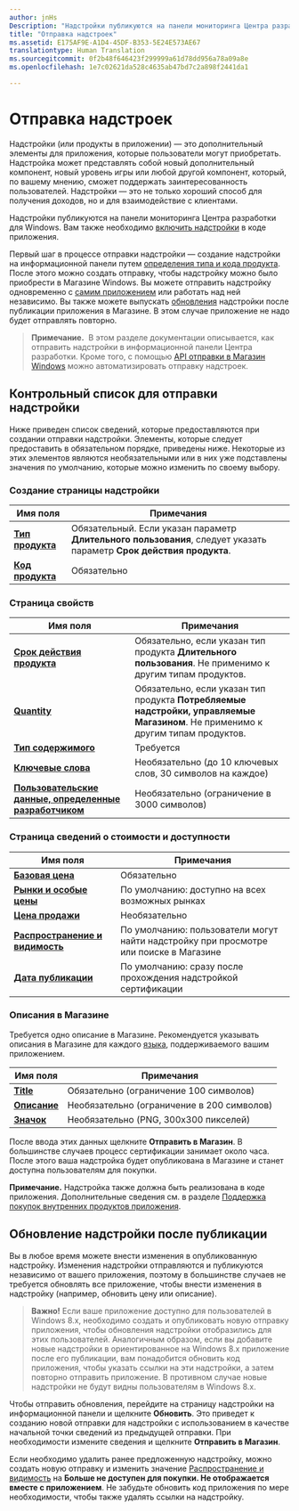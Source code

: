 ```yaml
---
author: jnHs
Description: "Надстройки публикуются на панели мониторинга Центра разработки для Windows."
title: "Отправка надстроек"
ms.assetid: E175AF9E-A1D4-45DF-B353-5E24E573AE67
translationtype: Human Translation
ms.sourcegitcommit: 0f2b48f646423f299999a61d78dd956a78a09a8e
ms.openlocfilehash: 1e7c02621da528c4635ab47bd7c2a898f2441da1

---
```


# <a name="add-on-submissions"></a>Отправка надстроек

Надстройки (или продукты в приложении) — это дополнительный элементы для приложения, которые пользователи могут приобретать. Надстройка может представлять собой новый дополнительный компонент, новый уровень игры или любой другой компонент, который, по вашему мнению, сможет поддержать заинтересованность пользователей. Надстройки — это не только хороший способ для получения доходов, но и для взаимодействие с клиентами.

Надстройки публикуются на панели мониторинга Центра разработки для Windows. Вам также необходимо [включить надстройки](../monetize/in-app-purchases-and-trials.md) в коде приложения.

Первый шаг в процессе отправки надстройки — создание надстройки на информационной панели путем [определения типа и кода продукта](set-your-add-on-product-id.md). После этого можно создать отправку, чтобы надстройку можно было приобрести в Магазине Windows. Вы можете отправить надстройку одновременно с [самим приложением](app-submissions.md) или работать над ней независимо. Вы также можете выпускать [обновления](#updating-an-add-on-after-submission) надстройки после публикации приложения в Магазине. В этом случае приложение не надо будет отправлять повторно.

> **Примечание.**&nbsp;&nbsp;В этом разделе документации описывается, как отправить надстройки в информационной панели Центра разработки. Кроме того, с помощью [API отправки в Магазин Windows](../monetize/create-and-manage-submissions-using-windows-store-services.md) можно автоматизировать отправку надстроек.

## <a name="checklist-for-submitting-an-add-on"></a>Контрольный список для отправки надстройки

Ниже приведен список сведений, которые предоставляются при создании отправки надстройки. Элементы, которые следует предоставить в обязательном порядке, приведены ниже. Некоторые из этих элементов являются необязательными или в них уже подставлены значения по умолчанию, которые можно изменить по своему выбору.

### <a name="create-a-new-add-on-page"></a>Создание страницы надстройки
| Имя поля                    | Примечания                            |
|-------------------------------|----------------------------------|
| [**Тип продукта**](set-your-add-on-product-id.md#product-type)      | Обязательный. Если указан параметр **Длительного пользования**, следует указать параметр **Срок действия продукта**. |  
| [**Код продукта**](set-your-add-on-product-id.md#product-id)          | Обязательно |        

<span/>

### <a name="properties-page"></a>Страница свойств
| Имя поля                    | Примечания                              |   
|-------------------------------|------------------------------------|
| [**Срок действия продукта**](enter-add-on-properties.md#product-lifetime)  | Обязательно, если указан тип продукта **Длительного пользования**. Не применимо к другим типам продуктов. |
| [**Quantity**](enter-add-on-properties.md#quantity)  | Обязательно, если указан тип продукта **Потребляемые надстройки, управляемые Магазином**. Не применимо к другим типам продуктов.
| [**Тип содержимого**](enter-add-on-properties.md#content-type)          | Требуется       |               
| [**Ключевые слова**](enter-add-on-properties.md#keywords)                  | Необязательно (до 10 ключевых слов, 30 символов на каждое) |
| [**Пользовательские данные, определенные разработчиком**](enter-add-on-properties.md#custom-developer-data)                               | Необязательно (ограничение в 3000 символов)             |

<span/>

### <a name="pricing-and-availability-page"></a>Страница сведений о стоимости и доступности
| Имя поля                    | Примечания                                       |
|-------------------------------|---------------------------------------------|
| [**Базовая цена**](set-add-on-pricing-and-availability.md#base-price)                | Обязательно                                    |
| [**Рынки и особые цены**](set-add-on-pricing-and-availability.md#markets-and-custom-prices)  | По умолчанию: доступно на всех возможных рынках |
| [**Цена продажи**](put-apps-and-add-ons-on-sale.md)               | Необязательно                             |
| [**Распространение и видимость**](set-add-on-pricing-and-availability.md#distribution-and-visibility)   | По умолчанию: пользователи могут найти надстройку при просмотре или поиске в Магазине |
| [**Дата публикации**](set-add-on-pricing-and-availability.md#publish-date)                | По умолчанию: сразу после прохождения надстройкой сертификации |

<span/>

### <a name="store-listings"></a>Описания в Магазине
Требуется одно описание в Магазине. Рекомендуется указывать описания в Магазине для каждого [языка](create-add-on-store-listings.md#languages), поддерживаемого вашим приложением.

| Имя поля                    | Примечания                                       |
|-------------------------------|---------------------------------------------|
| [**Title**](create-add-on-store-listings.md#title)                    | Обязательно (ограничение 100 символов)              |
| [**Описание**](create-add-on-store-listings.md#description)       | Необязательно (ограничение в 200 символов)              |
| [**Значок**](create-add-on-store-listings.md#icon)                    | Необязательно (PNG, 300x300 пикселей)             |

<span/>

После ввода этих данных щелкните **Отправить в Магазин**. В большинстве случаев процесс сертификации занимает около часа. После этого ваша надстройка будет опубликована в Магазине и станет доступна пользователям для покупки.

**Примечание.** Надстройка также должна быть реализована в коде приложения. Дополнительные сведения см. в разделе [Поддержка покупок внутренних продуктов приложения](../monetize/enable-in-app-product-purchases.md).


## <a name="updating-an-add-on-after-publication"></a>Обновление надстройки после публикации

Вы в любое время можете внести изменения в опубликованную надстройку. Изменения надстройки отправляются и публикуются независимо от вашего приложения, поэтому в большинстве случаев не требуется обновлять все приложение, чтобы внести изменения в надстройку (например, обновить цену или описание).

> **Важно!** Если ваше приложение доступно для пользователей в Windows 8.x, необходимо создать и опубликовать новую отправку приложения, чтобы обновления надстройки отобразились для этих пользователей. Аналогичным образом, если вы добавите новые надстройки в ориентированное на Windows 8.x приложение после его публикации, вам понадобится обновить код приложения, чтобы указать ссылки на эти надстройки, а затем повторно отправить приложение. В противном случае новые надстройки не будут видны пользователям в Windows 8.x.

Чтобы отправить обновления, перейдите на страницу надстройки на информационной панели и щелкните **Обновить**. Это приведет к созданию новой отправки для надстройки с использованием в качестве начальной точки сведений из предыдущей отправки. При необходимости измените сведения и щелкните **Отправить в Магазин**.

Если необходимо удалить ранее предложенную надстройку, можно создать новую отправку и изменить значение [Распространение и видимость](set-add-on-pricing-and-availability.md) на **Больше не доступен для покупки. Не отображается вместе с приложением**. Не забудьте обновить код приложения по мере необходимости, чтобы также удалять ссылки на надстройку.



<!--HONumber=Dec16_HO1-->



